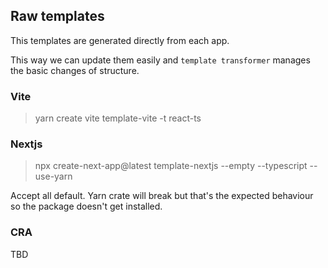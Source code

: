 ## Raw templates

This templates are generated directly from each app.

This way we can update them easily and `template transformer` manages the basic changes of structure.

### Vite 

> yarn create vite template-vite -t react-ts

### Nextjs

> npx create-next-app@latest template-nextjs --empty --typescript --use-yarn

Accept all default. Yarn crate will break but that's the expected behaviour so the package doesn't get installed.

### CRA

TBD

